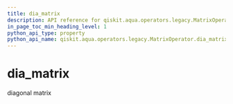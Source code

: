 ```yaml
---
title: dia_matrix
description: API reference for qiskit.aqua.operators.legacy.MatrixOperator.dia_matrix
in_page_toc_min_heading_level: 1
python_api_type: property
python_api_name: qiskit.aqua.operators.legacy.MatrixOperator.dia_matrix
---
```


# dia\_matrix

diagonal matrix

